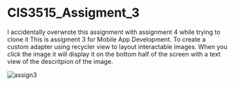 # CIS3515_Assigment_3
I accidentally overwrote this assignment with assignment 4 while trying to clone it
This is assigment 3 for Mobile App Development. To create a custom adapter using recycler view to layout interactable images. When you click the image it will display it on the 
bottom half of the screen with a text view of the descritpion of the image. 

![assign3](https://user-images.githubusercontent.com/55922609/135149396-24a3a4e2-3897-4e86-b753-e19801631067.PNG)
